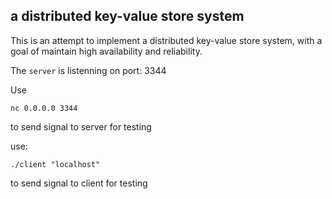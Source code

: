 ## a distributed key-value store system

This is an attempt to implement a distributed key-value store system, with a goal of maintain high availability and reliability.

The `server` is listenning on port: 3344


Use 
```
nc 0.0.0.0 3344
```

to send signal to server for testing


use:
```
./client "localhost"
```

to send signal to client for testing
